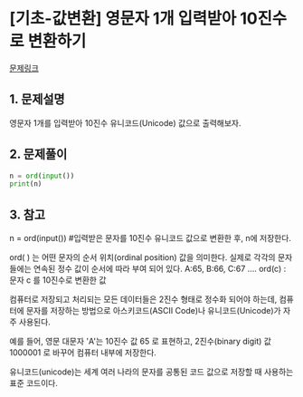# [기초-값변환] 영문자 1개 입력받아 10진수로 변환하기

[문제링크](https://codeup.kr/problem.php?id=6030)



## 1. 문제설명

영문자 1개를 입력받아 10진수 유니코드(Unicode) 값으로 출력해보자.




## 2. 문제풀이

```python
n = ord(input())
print(n)
```



## 3. 참고

n = ord(input()) #입력받은 문자를 10진수 유니코드 값으로 변환한 후, n에 저장한다.

ord( ) 는 어떤 문자의 순서 위치(ordinal position) 값을 의미한다. 
실제로 각각의 문자들에는 연속된 정수 값이 순서에 따라 부여 되어 있다. A:65, B:66, C:67 .... 
ord(c) : 문자 c 를 10진수로 변환한 값 

컴퓨터로 저장되고 처리되는 모든 데이터들은 2진수 형태로 정수화 되어야 하는데,
컴퓨터에 문자를 저장하는 방법으로 아스키코드(ASCII Code)나 유니코드(Unicode)가 자주 사용된다.

예를 들어, 영문 대문자 'A'는 10진수 값 65 로 표현하고, 
2진수(binary digit) 값 1000001 로 바꾸어 컴퓨터 내부에 저장한다. 

유니코드(unicode)는 세계 여러 나라의 문자를 공통된 코드 값으로 저장할 때 사용하는 표준 코드이다.

